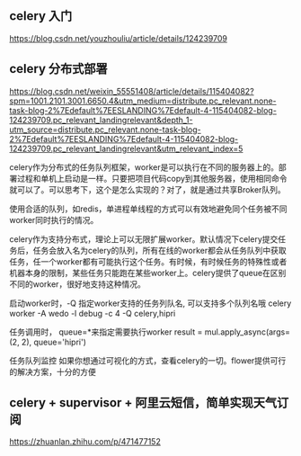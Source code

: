 
## celery 入门

https://blog.csdn.net/youzhouliu/article/details/124239709



## celery 分布式部署

https://blog.csdn.net/weixin_55551408/article/details/115404082?spm=1001.2101.3001.6650.4&utm_medium=distribute.pc_relevant.none-task-blog-2%7Edefault%7EESLANDING%7Edefault-4-115404082-blog-124239709.pc_relevant_landingrelevant&depth_1-utm_source=distribute.pc_relevant.none-task-blog-2%7Edefault%7EESLANDING%7Edefault-4-115404082-blog-124239709.pc_relevant_landingrelevant&utm_relevant_index=5

celery作为分布式的任务队列框架，worker是可以执行在不同的服务器上的。部署过程和单机上启动是一样。只要把项目代码copy到其他服务器，使用相同命令就可以了。可以思考下，这个是怎么实现的？对了，就是通过共享Broker队列。

使用合适的队列，如redis，单进程单线程的方式可以有效地避免同个任务被不同worker同时执行的情况。


celery作为支持分布式，理论上可以无限扩展worker。默认情况下celery提交任务后，任务会放入名为celery的队列，所有在线的worker都会从任务队列中获取任务，任一个worker都有可能执行这个任务。有时候，有时候任务的特殊性或者机器本身的限制，某些任务只能跑在某些worker上。celery提供了queue在区别不同的worker，很好地支持这种情况。

启动worker时，-Q 指定worker支持的任务列队名, 可以支持多个队列名哦
celery worker -A wedo  -l debug -c 4 -Q celery,hipri

任务调用时， queue=*来指定需要执行worker
result = mul.apply_async(args=(2, 2), queue='hipri')


任务队列监控
如果你想通过可视化的方式，查看celery的一切。flower提供可行的解决方案，十分的方便



## celery + supervisor + 阿里云短信，简单实现天气订阅

https://zhuanlan.zhihu.com/p/471477152


